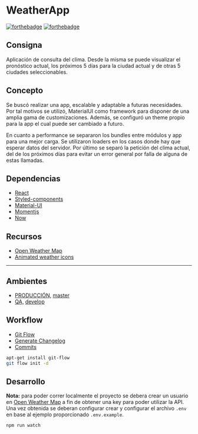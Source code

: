 # WeatherApp

[![forthebadge](https://forthebadge.com/images/badges/made-with-javascript.svg)](/)
[![forthebadge](https://forthebadge.com/images/badges/built-with-love.svg)](/CHANGELOG.md)

## Consigna

Aplicación de consulta del clima. Desde la misma se puede visualizar el pronóstico actual, los próximos 5 días para la ciudad actual y de otras 5 ciudades seleccionables.

## Concepto

Se buscó realizar una app, escalable y adaptable a futuras necesidades. Por tal motivos se utilizó, MaterialUI como framework para disponer de una amplia gama de customizaciones. Además, se configuró un theme propio para la app el cual puede ser cambiado a futuro.

En cuanto a performance se separaron los bundles entre módulos y app para una mejor carga. Se utilizaron loaders en los casos donde hay que esperar datos del servidor. Por último se separó la petición del clima actual, del de los próximos días para evitar un error general por falla de alguna de estas llamadas.

## Dependencias

- [React](https://es.reactjs.org/)
- [Styled-components](https://www.styled-components.com/)
- [Material-UI](https://material-ui.com/)
- [Momentjs](https://momentjs.com/)
- [Now](https://zeit.co)

## Recursos

- [Open Weather Map](https://openweathermap.org/api)
- [Animated weather icons](https://gist.github.com/CodeMyUI/a04c89b5edeec62ff7c178332e1f5f5c)

---

## Ambientes

- [PRODUCCIÓN,](https://weatherapp-flow.now.sh) [master](https://github.com/GuzmanPablo/weatherApp)
- [QA,](https://weatherapp-flow-qa.now.sh) [develop](https://github.com/GuzmanPablo/weatherApp/tree/develop)

## Workflow

- [Git Flow](https://danielkummer.github.io/git-flow-cheatsheet/)
- [Generate Changelog](https://www.npmjs.com/package/generate-changelog)
- [Commits](https://www.npmjs.com/package/generate-changelog#usage)

```bash
apt-get install git-flow
git flow init -d
```

## Desarrollo

**Nota:** para poder correr localmente el proyecto se debera crear un usuario en [Open Weather Map](https://openweathermap.org/api) a fin de obtener una key para poder utilizar la API. Una vez obtenida se deberan configurar crear y configurar el archivo `.env` en base al ejemplo proporcionado `.env.example`.

```bash
npm run watch
```
